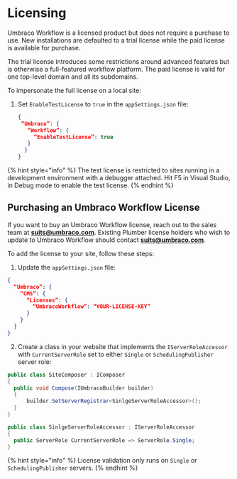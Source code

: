 # Licensing

Umbraco Workflow is a licensed product but does not require a purchase to use. New installations are defaulted to a trial license while the paid license is available for purchase.&#x20;

The trial license introduces some restrictions around advanced features but is otherwise a full-featured workflow platform. The paid license is valid for one top-level domain and all its subdomains.

To impersonate the full license on a local site:

1. Set `EnableTestLicense` to `true` in the `appSettings.json` file:

    ```json
    {
     “Umbraco”: {
       “Workflow”: {
         “EnableTestLicense”: true
       }
      }
    }
    ```

{% hint style="info" %}
The test license is restricted to sites running in a development environment with a debugger attached. Hit F5 in Visual Studio, in Debug mode to enable the test license.
{% endhint %}

## Purchasing an Umbraco Workflow License

If you want to buy an Umbraco Workflow license, reach out to the sales team at **suits@umbraco.com**. Existing Plumber license holders who wish to update to Umbraco Workflow should contact **suits@umbraco.com**.

To add the license to your site, follow these steps:

1. Update the `appSettings.json` file:

  ```json
  {
    “Umbraco”: {
      “CMS”: {
        “Licenses”: {
          “UmbracoWorkflow”: “YOUR-LICENSE-KEY”
        }
      }
    }
  }
  ```

2. Create a class in your website that implements the `IServerRoleAccessor` with `CurrentServerRole` set to either `Single` or `SchedulingPublisher` server role:

  ```cs
  public class SiteComposer : IComposer
  {
    public void Compose(IUmbracoBuilder builder)
    {
        builder.SetServerRegistrar<SinlgeServerRoleAccessor>();
    }
  }

  public class SinlgeServerRoleAccessor : IServerRoleAccessor
  {
    public ServerRole CurrentServerRole => ServerRole.Single;
  }
  ```

  {% hint style="info" %}
  License validation only runs on `Single` or `SchedulingPublisher` servers.
  {% endhint %}
